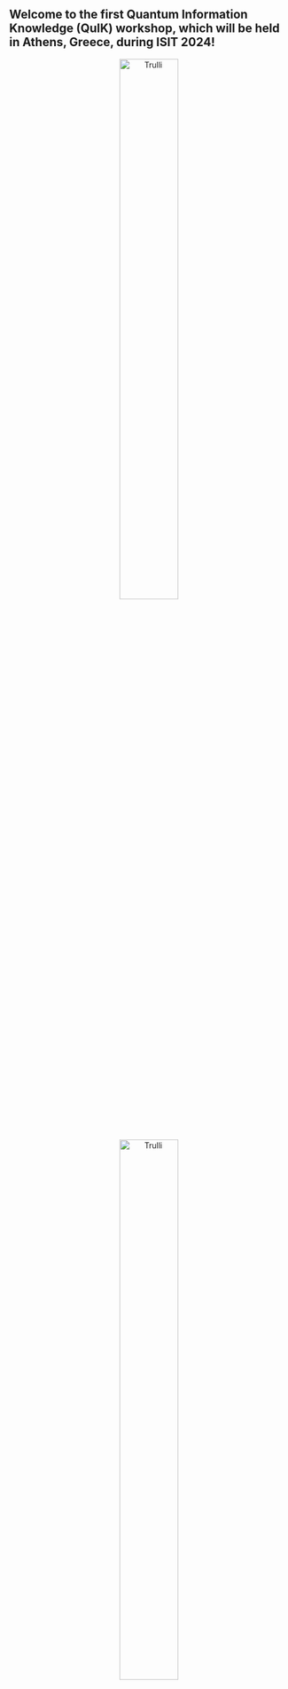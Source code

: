 

## Welcome to the first Quantum Information Knowledge (QuIK) workshop, which will be held in Athens, Greece, during ISIT 2024!

<figure>
  <div style="text-align: center;">
    <img src="assets/images/QuIK_Logo.ico" alt="Trulli" style="width:50%">
	<img src="assets/images/CQN_Logo.png" alt="Trulli" style="width:50%">
  </div>
</figure>       


<h3> 
The Quantum Information Knowledge (QuIK) workshop will be held as part of the <a href="https://2024.ieee-isit.org">IEEE International Symposium on Information Theory (ISIT) 2024</a>, the flagship conference of the <a href="https://www.itsoc.org/">IEEE Information Theory Society</a>. The long-term vision for this workshop is to establish a platform at ISIT for active discussions on problems in quantum information. The goal of this first edition of the workshop is to provide foundational knowledge in quantum error correction (QEC) for fault-tolerant quantum computing (FTQC), complement that with exciting talks by invited speakers working in this area, foster discussions on key open problems, both foundational and practical ones, and discuss some of the latest results in the field. 
</h3>

## Mailing List:
<h3>
We have created a mailing list for this workshop to send updates. To join the mailing list, <a href="mailto:list@list.arizona.edu?subject=subscribe%20isit-quik24%20firstname%20lastname&body=%20">click here</a> to auto-compose the e-mail, but replace "firstname" and "lastname" in the subject line to your first name and last name respectively (leave the message body blank). In case the link doesn't work, please send an e-mail to <a href="mailto:list@list.arizona.edu">list@list.arizona.edu</a> with an empty message body and the subject 'subscribe isit-quik24 firstname lastname' (ignore the quotes and replace placeholders with your first and last names). If you do not receive a welcome message from the list within 30 minutes, please contact us (see bottom of this page).
</h3>

## Tentative Schedule:
<h3> 
The workshop starts with a tutorial introducing fundamental concepts in QEC and FTQC, targeted at an audience with background in classical coding theory. No prior familiarity with quantum mechanics or quantum computing is assumed. The tutorial will be followed by invited talks by various well-known researchers who are pushing the boundaries of QEC and FTQC. The workshop will end with a panel discussion involving the invited speakers and a poster session based on novel research work and key open problems in FTQC.  
</h3>

<style>
table {
  border-collapse: collapse;
  width: 100%;
  margin-left: auto;
  margin-right: auto;
}

th, td {
  text-align: center;
  padding: 15px;
}

tr:nth-child(odd) {
  background-color: #000000;
}
</style>

<table style="width:80%">
  <tr style="background-color: #F28C28">
    <th>Time</th>
    <th>Event</th>
  </tr>
  <tr>
    <td> 09:00 - 10:00</td>
    <td>Tutorial on Quantum Error Correction and Fault-Tolerance</td>
  </tr>
  <tr>
    <td>10:00 - 10:50</td>
    <td>Keynote Talk: <font color="#F28C28">Liang Jiang</font></td>
  </tr>
  <tr style="background-color: #F28C28">
    <td>10:50 - 11:00</td>
    <td>Break</td>
  </tr>
  <tr>
    <td>11:00 - 11:25</td>
    <td>Invited Talk 1: <font color="#F28C28">Valentin Savin</font></td>
  </tr>
  <tr>
    <td>11:25 - 11:50</td>
    <td>Invited Talk 2: <font color="#F28C28">Nithin Raveendran</font></td>
  </tr>
  <tr>
    <td>11:50 - 12:15</td>
    <td>Invited Talk 3: <font color="#F28C28">Priya J. Nadkarni</font></td>
  </tr>
  <tr style="background-color: #F28C28">
    <td>12:15 - 13:15</td>
    <td>Lunch Break</td>
  </tr>
  <tr>
    <td>13:15 - 13:40</td>
    <td>Invited Talk 4: <font color="#F28C28">Anirudh Krishna</font></td>
  </tr>
  <tr>
    <td>13:40 - 14:05</td>
    <td>Invited Talk 5: <font color="#F28C28">Armanda O. Quintavalle</font></td>
  </tr>
  <tr style="background-color: #F28C28">
    <td>14:05 - 14:10</td>
    <td>Break</td>
  </tr>
  <tr>
    <td>14:10 - 14:35</td>
    <td>Invited Talk 6: <font color="#F28C28">Gretchen Matthews</font></td>
  </tr>
  <tr>
    <td>14:35 - 15:00</td>
    <td>Invited Talk 7: <font color="#F28C28">Shayan Srinivasa Garani</font></td>
  </tr>
  <tr style="background-color: #F28C28">
    <td>15:00 - 15:15</td>
    <td>Snack Break</td>
  </tr>
    <tr>
    <td>15:15 - 16:00</td>
    <td>Panel Discussion</td>
  </tr>
  <tr>
    <td>16:00 - 17:00</td>
    <td>Poster Session</td>
  </tr>
</table>

## Topics of the Workshop:
<h3>
The tutorial, presentations, and discussions in this workshop would cover a broad range of research topics in FTQC, including but not limited to the following: <br>
<br>
  <ul>
	<li>Quantum error correction codes for quantum computing</li>
	<li>Qubit/qudit decoding techniques and their implementation</li>
	<li>FTQC approaches, e.g., Measurement Based Quantum Computing (MBQC), Foliated codes, Floquet codes</li>
	<li>FT logical gates and logical operator measurements</li>
	<li>FTQC architectures</li>
	<li>Bosonic codes and their decoding techniques</li>
	<li>Fault-tolerance for specific algorithms, including overhead estimates, scaling laws of logical error rates, etc.</li>
  </ul>
</h3>
<!-- end of the list -->

## Workshop date:
<h3> 
Full-day workshop (in-person) on July 7, 2024 (Sunday)
</h3>

## Invited Speakers List:
<h3> 
Invited talks by fault-tolerant quantum computing experts from different backgrounds such as physics, mathematics, electrical engineering, computer science, etc., are planned to cater different perspectives of this interdisciplinary field to the audience. The finalized invited speakers and talk details are below: <br>
<br>
  <ul>
	<li><font color="#F28C28">Liang Jiang, University of Chicago, Chicago, USA (Keynote)</font></li>
	
	<h4>
	<font color="#F28C28">Title:</font> Co-Designed Quantum Error Correction <br>
	<br>
	
	<font color="#F28C28">Abstract:</font> To effectively address practical imperfections while harnessing the power of quantum information processing, our goal is to design quantum error correction schemes that can not only suppress dominant errors specific to particular hardware but also meet the requirements of various applications. I will discuss the process of designing quantum error-correcting codes that can optimally suppress practically relevant errors, with examples of custom-designed quantum error correction schemes that can efficiently correct practically relevant errors in AMO and solid-state platforms. I will also explore quantum error-correcting codes designed for various applications in quantum computing, communication, and sensing. <br>
	<br>
	
	<font color="#F28C28">Bio:</font> Liang Jiang is a professor in the Pritzker School of Molecular Engineering at the University of Chicago. Jiang received his BS from Caltech in 2004 and PhD from Harvard University in 2009. He was a faculty member at Yale University during 2012-2019. His research focuses on using quantum control and error correction to build large scalable quantum systems. Jiang is a Fellow of the American Physical Society and also a recipient of the Sloan Research Fellowship, the David and Lucile Packard Foundation Fellowship, and the APS Landauer-Bennett Award.
	</h4>
	
	
	
	
    <li><font color="#F28C28">Valentin Savin, Université Grenoble Alpes, CEA-Léti, Grenoble, France</font></li>
	
	<h4>
	<font color="#F28C28">Title:</font> On the Decoding Radius of Message Passing Decoders for the Toric Code <br>
	<br>
	
	<font color="#F28C28">Abstract:</font> Kitaev’s toric code is one of the most prominent models for fault-tolerant quantum computation, currently regarded as the leading solution for connectivity constrained quantum technologies. Significant effort has been recently devoted to improving the error correction performance of the toric code under message-passing decoding, a class of low-complexity, iterative decoding algorithms that play a central role in both theory and practice of classical low-density parity-check codes. Here, we provide a theoretical analysis of the toric code under min-sum (MS) decoding, a message-passing decoding algorithm known to solve the maximum-likelihood decoding problem in a localized manner, for codes defined by acyclic graphs. Our analysis reveals an intrinsic limitation of the toric code, which confines the propagation of local information during the message-passing process. We show that if the unsatisfied checks of an error syndrome are at distance at least five from each other, then the MS decoding is locally blind: at no iteration, the qubits in the direct neighbor of an unsatisfied check are aware of other unsatisfied checks.  Moreover, we show that degeneracy is not the only cause of decoding failures for errors of weight at least four, that is, the MS non-degenerate decoding radius is equal to 3, for any toric code of  distance at least 7. Finally, complementing our theoretical analysis, we present a pre-processing method of practical relevance. The proposed method, referred to as stabilizer-blowup, has linear complexity and allows correcting all (degenerate) errors of weight up to 3, thus providing quadratic improvement in the logical error rate performance, as compared to MS only. <br>
	<br>
	Joint work with Julien Du Crest (UGA, LIG) and Mehdi Mhalla (UGA, CNRS, LIG) <br>
	<br>
	
	<font color="#F28C28">Bio:</font> Valentin Savin is a Senior Researcher at CEA-LETI, Grenoble, France. He received the PhD degree in mathematics from Joseph Fourier University, Grenoble, in 2001. From 2002 to 2004, he was a Post-Doctoral Researcher with the Institute of Mathematics of the Romanian Academy. Since 2005, he has been with CEA-LETI, first as a two-year Post-Doctoral Researcher, and then as a Permanent Researcher. His main research interests are in the area of classical and quantum error correction, for reliable communication and fault-tolerant information storage and processing. Over the last years, he has been actively involved in the definition, implementation, and coordination of several French and European collaborative research projects on the analysis and design of iterative decoders running on faulty hardware, the design of fault-tolerant circuits from unreliable components, and advanced error correction techniques for quantum information processing. He has authored more than 100 publications and peer-reviewed international journals and conference proceedings.
	</h4>
	
	
	
	
	<li><font color="#F28C28">Nithin Raveendran, University of Arizona, Tucson, USA</font></li>
	
	<h4>
	<font color="#F28C28">Title:</font> Trapping Sets of QLDPC Codes Under Iterative Decoding <br>
	<br>
	
	<font color="#F28C28">Abstract:</font> Recent developments in quantum hardware technologies have enabled strategic implementation of good quantum low-density parity-check (QLDPC) codes. Unlike classical LDPC codes, the decoding performance of such QLDPC codes under iterative decoding is extremely poor. Using careful analysis of these decoding failures, one can identify the presence of trapping sets – small subgraphs that cause iterative decoding to not converge and result in the decoder error. It is imperative that to improve decoding performance significantly at low-latency constraints, one should enumerate, analyze, and annihilate these trapping sets. From this talk, one will understand what these quantum trapping sets are, where and why iterative decoders such as belief propagation fail for QLDPC codes, as well as how to make them better without using highly complex post-processing steps such as the ordered statistics decoder as the remedy. <br>
	<br>
	
	<font color="#F28C28">Bio:</font> Nithin Raveendran is an Assistant Research Professor at the Electrical and Computer Engineering department at the University of Arizona. His current area of research is broadly on quantum computation and communication, with a focus on quantum error correction on developing improved quantum error correction codes and best-performing iterative decoders. He earned his Ph.D. degree on the topic of trapping sets of classical and quantum low-density parity-check codes at the University of Arizona. Prior to his Ph.D., he earned his master's degree at the Department of Electronic Systems Engineering (DESE), Indian Institute of Science (IISc), Bangalore, and his undergraduate degree in Electrical and Electronics Engineering at BITS Pilani. His recent journal and conference publications can be accessed on <a href="https://scholar.google.com/citations?hl=en&user=FBrIdeAAAAAJ">Google Scholar</a>.
	</h4>
	
	
	
	
	<li><font color="#F28C28">Priya J. Nadkarni, Xanadu Quantum Technologies, Toronto, Canada</font></li>
	
	<h4>
	<font color="#F28C28">Title:</font> Photonic fault-tolerant quantum computing based on concatenated GKP-quantum LDPC codes <br>
	<br>
	
	<font color="#F28C28">Abstract:</font> In this talk, I will present Xanadu's scalable photonic fault-tolerant quantum computing architecture that uses the bosonic Gottesman-Kitaev-Preskill (GKP) code concatenated with a quantum low-density parity check (LDPC) code, that can be realized using static linear optical elements. I will discuss the quantum optical circuits designed to build the quantum computer and the mathematical equivalence between these quantum optical circuits and the qubit-level computational resource state. Finally, I will link the problems relevant to the embedded quantum error correction codes to well-studied techniques in classical error correction. <br>
	<br>
	
	<font color="#F28C28">Bio:</font> Priya J Nadkarni received her B.E. in electronics and communication engineering from the BMS College of Engineering, Bengaluru. She completed her M.Sc. and Ph.D. in Engineering at the Indian Institute of Science (IISc), Bengaluru, with a focus on entanglement-assisted additive qudit stabilizer codes and quantum distributed storage networks. She is currently a senior quantum architecture scientist at Xanadu designing various quantum error correction techniques for fault-tolerant photonic quantum computers based on bosonic qubits. Her research interests include quantum error correction codes, fault-tolerant quantum computation, quantum circuit architectures, quantum algorithms, and quantum communication. Her research work has been presented at various top-tier conferences and has been published in various top-tier journals. She has been a part of many executive committees at IEEE-IISc and is a HKN member.
	</h4>
	
	
	
	
	<li><font color="#F28C28">Anirudh Krishna, IBM Quantum, Yorktown Heights, USA</font></li>
	
	<h4>
	<font color="#F28C28">Title:</font> Tradeoffs between connectivity and codes <br>
	<br>
	
	<font color="#F28C28">Abstract:</font> For quantum error-correcting codes to be realizable, it is important that the qubits subject to the code constraints exhibit some form of limited connectivity. The works of Bravyi & Terhal (BT) and Bravyi, Poulin & Terhal (BPT) established that geometric locality constrains code properties -- for instance [[n,k,d]] quantum codes defined by local checks on the D-dimensional lattice must obey kd2/(D−1)≤O(n). Baspin and Krishna studied the more general question of how the connectivity graph associated with a quantum code constrains the code parameters. These trade-offs apply to a richer class of codes compared to the BPT and BT bounds, which only capture geometrically-local codes. We extend and improve this work, establishing a tighter dimension-distance trade-off as a function of the size of separators in the connectivity graph. We also obtain a distance bound that covers all stabilizer codes with a particular separation profile, rather than only LDPC codes. <br>
	<br>

	 This talk is based on the following papers:  <a href="https://arxiv.org/abs/2106.00765">https://arxiv.org/abs/2106.00765</a> , <a href="https://arxiv.org/abs/2109.10982">https://arxiv.org/abs/2109.10982</a> , <a href="https://arxiv.org/abs/2307.03283">https://arxiv.org/abs/2307.03283</a> . <br>
	<br>
	
	<font color="#F28C28">Bio:</font> Anirudh Krishna received his Ph.D.in physics  from the Université de Sherbrooke in 2020. He was a Bloch Postdoctoral Fellow at Stanford between 2020 and 2023. He is currently a Staff Research Scientist at IBM Quantum, Yorktown Heights. His research focuses on fault-tolerant quantum computation. He is primarily interested in the construction of efficient and scalable methods to perform quantum error correction.
	</h4>
	
	
	
	
	<li><font color="#F28C28">Armanda O. Quintavalle, Freie Universität Berlin, Germany</font></li>
	
	<h4>
	<font color="#F28C28">Title:</font> (Some) Logical operations on (some) LDPC codes <br>
	<br>
	
	<font color="#F28C28">Abstract:</font> Error correction codes would be of no use without a method for dynamically manipulating the information they store. While the literature offers several techniques for performing gates on codes with just one logical qubit, there are far fewer solutions available for codes that encode multiple logical qubits. In this paper, we introduce an approach to implement logical encoded gates within hypergraph product codes, even for codes with multiple logical qubits. Our method extends the concept of transversal gates and relies on partitioning the physical qubits within the code in alignment with its logical structure. After demonstrating the fault tolerance of our method, we showcase its application in realizing certain Clifford gates for hypergraph product codes that adhere to specific symmetry constraints. <br>
	<br>
	
	<font color="#F28C28">Bio:</font> Armanda Quintavalle received her PhD degree in quantum information theory from The University of Sheffield in 2022. She is currently a postdoctoral researcher at Freie Universität Berlin, where she works as the quantum error correction lead in AG Eisert's group.
	</h4>
	
	
	
	
	<li><font color="#F28C28">Gretchen Matthews, Virginia Tech, Blacksburg, USA</font></li>
	
	<h4>
	<font color="#F28C28">Title:</font> A characterization of binary CSS-T codes for quantum fault tolerance <br>
	<br>
	
	<font color="#F28C28">Abstract:</font> CSS-T codes were recently introduced as quantum error-correcting codes that respect a transversal gate. In this talk, we provide an algebraic characterization for those pairs of binary linear codes that give rise to CSS-T codes and determine the maximal and minimal elements of the poset of CSS-T pairs. We apply these results to find cyclic and extended cyclic codes to obtain quantum codes with better parameters than those in the literature. <br>
	<br>

	 This is joint work with Eduardo Camps-Moreno, Hiram H. Lopez, Diego Ruano, Rodrigo San-Jose, And Ivan Soprunov. <br>
	<br>
	
	<font color="#F28C28">Bio:</font> Gretchen Matthews is a Professor in the Department of Mathematics at Virginia Tech where she also serves as Director of a regional component of the Commonwealth Cyber Initiative (CCI) and leads the Applied Algebra Research Group. Matthews earned her B.S. from Oklahoma State University in 1995 and her Ph.D. in mathematics from Louisiana State University in 1999. In addition to her NSF-supported research program in applications of algebraic geometry and combinatorics to coding theory, she enjoys fostering inclusive research environments.
	</h4>
	
	
	
	
    <li><font color="#F28C28">Shayan Srinivasa Garani, Indian Institute of Science, Bangalore, India</font></li>
	
	<h4>
	<font color="#F28C28">Title:</font> Near-threshold Qudit Stabilizer Codes for Magic State Distillation <br>
	<br>
	
	<font color="#F28C28">Abstract:</font> Magic state distillation is a protocol to purify noisy quantum states using quantum stabilizer codes. In this talk, I will discuss the conditions for identifying such magic states and show how the magic state distillation process converges in the quantum entropic sense. Analytical results will be presented to show the scaling of the noise threshold as a function of the minimum distance and the number of physical qubits of the underlying quantum stabilizer code. Examples of magic state distillation using near-threshold quantum stabilizer codes along with their encoding circuits will be discussed. <br>
	<br>

	This is a joint work with Abhi Kumar Sharma. <br>
	<br>
	
	<font color="#F28C28">Bio:</font> <a href="https://labs.dese.iisc.ac.in/pnsil/">Shayan Srinivasa Garani</a> is a Faculty Member at IISc. Prior to joining IISc, he was leading various research activities, managing and directing research and external university research programs within Western Digital. He was the Chairman for signal processing for the IDEMA-ASTC and a co-chair for the overall technological committee, as well as past Chair for IEEE Data Storage Technical Committee. He holds more than 16 patents in data storage and was the key architect towards development of disruptive channels engineering solutions for HDDs and SSDs that went into products. His current research interests include the broad areas of physical data storage, quantum information processing, AI and music. Outside academics, he is Carnatic classical vocalist. 
	</h4>
	
	
	
	
  </ul>
</h3> 

## Call for Papers:
<h3> 
We invite interested authors to submit their previously unpublished work in the area of QEC/FTQC, including but not limited to the topics listed above. The paper should be tailored to an audience comprising engineers, mathematicians, and other researchers who are experts in classical coding and information theory. The accessibility of the paper to classical coding and information theorists would be a key criterion for acceptance of the paper. However, the results must necessarily address important questions in QEC/FTQC. <font color="#F28C28"> Take a quantum leap by submitting your paper on March 3rd, 2024 (11:59 PM anywhere in the world)! </font>
</h3>

<h4 style="color:#F28C28"> Paper Submission Details: </h4>
<h4> 
Submit your papers via <a href="https://openreview.net/group?id=IEEE.org/ISIT/2024/Workshop/QuIK">OpenReview</a>. In the field called <font color="#F28C28">"TL;DR"</font>, specify if it is a paper or poster submission. All papers must be formatted as per the requirements of a standard ISIT paper. Note the OpenReview moderation policy: <br>
<br>
  <ul>
    <li>New profiles created <font color="#F28C28">without an institutional email</font> will go through a moderation process that can take <font color="#F28C28">up to two weeks</font> </li>
	<li>New profiles created <font color="#F28C28">with an institutional email</font> will be activated <font color="#F28C28">automatically</font> </li>
  </ul>
  
Please click <a href="https://2024.ieee-isit.org/information-authors-0">here</a> for the website containing the information for authors such as paper format, template and example. Each paper will go through a rigorous review process. An author of an accepted paper must register and present a poster based on the paper at the workshop. The requirements of the poster will be communicated with the acceptance notification for the paper. Only the accepted papers that are presented as posters will be published on IEEE Xplore. Please note that these papers are not eligible for the Jack Keil Wolf ISIT Student Paper Award. 
</h4>

## Call for Posters:
<h3> 
We invite the submission of posters primarily concerning major challenges or open problems broadly in QEC for FTQC, including but not limited to the topics listed above for the workshop. The main goal of the poster session at this QuIK workshop is to foster stimulating discussions on this topic in the hope of achieving new collaborations between the attendees. Given this goal, the posters must be designed to interface well with classical information and coding theorists who are interested in learning about these challenges. We highly recommend submitting posters that clearly describe a challenge that can be quickly communicated in a short conversation with an attendee. It is better to refrain from discussing problems that are too deep, technically or otherwise, to understand in a short span of time. The review process for the posters will make this a key criterion for acceptance.<br>
<br>
Each poster will go through a rigorous review process. An author of an accepted poster must register and present it at the workshop. The accepted posters will not be published on IEEE Xplore. But we encourage the presenters to provide us with the digital versions of their posters so that they can be shared with the workshop attendees for later viewing.
</h3>

<h4 style="color:#F28C28"> Poster Submission Details: </h4>
<h4> 
Submit your posters via <a href="https://openreview.net/group?id=IEEE.org/ISIT/2024/Workshop/QuIK">OpenReview</a>. In the field called <font color="#F28C28">"TL;DR"</font>, specify if it is a paper or poster submission. Note the OpenReview moderation policy: <br>
<br>
  <ul>
    <li>New profiles created <font color="#F28C28">without an institutional email</font> will go through a moderation process that can take <font color="#F28C28">up to two weeks</font> </li>
	<li>New profiles created <font color="#F28C28">with an institutional email</font> will be activated <font color="#F28C28">automatically</font> </li>
  </ul>
  
To make your submission for a poster on an open problem, please write a 3-page extended abstract describing the challenge and the tentative contents of the poster. The font size must be at least 11 with reasonable margins. The page limit excludes references. This must not be a summary of a paper but an insightful description of a key problem in QEC for FTQC that is accessible to a classical information/coding theorist. The submission can be based on published work, but the poster must discuss an unsolved challenge related to that work and not just present the results of that work. In the abstract, also provide a rough sketch of how you intend to communicate the challenge in the poster format.
</h4> 

## Important Dates:
<h3>
Paper submission deadline: <font color="#F28C28"> <s>3rd March 2024</s> </font> <s>(11:59 PM anywhere in the world)</s> <br>
<br>
Poster submission deadline: <font color="#F28C28"> <s>17th March 2024</s> </font> <s>(11:59 PM anywhere in the world)</s> <br>
<br>
Acceptance notification: <font color="#F28C28"> <s>26th April 2024</s> </font> <s>(11:59 PM anywhere in the world)</s> <br>
<br>
Final manuscript submission: <font color="#F28C28"> <s>13th May 2024</s> </font> <s>(11:59 PM anywhere in the world)</s> <br>
<br>
Early registration deadline: <font color="#F28C28"> <s>13th May 2024</s> </font> <s>(11:59 PM anywhere in the world)</s> <br>
<br>
Online registration deadline: <font color="#F28C28"> 30th June 2024 </font> (11:59 PM anywhere in the world) <br>
<br>
After this date, you will need to register at the on-site registration desks at the convention venue starting July 6.
</h3> 

## Registration Details: 
<h3>
Please refer to the <a href="https://2024.ieee-isit.org/registration-0">ISIT 2024 website</a> for workshop registration. Some funds will be available to provide partial financial support to QEC/FTQC researchers who do not normally attend ISIT. We are excited about enabling fruitful interactions between the QEC/FTQC community and classical information/coding theorists!
</h3> 

## We look forward to seeing you at the workshop!

## QuIK'24 Program Chairs:
<h3>
Priya J. Nadkarni, Xanadu Quantum Technologies <br>
Narayanan Rengaswamy, University of Arizona <br>
Bane Vasić, University of Arizona
</h3>

<!--
## Frequently Asked Questions (FAQs):
<h3>
To be updated <br>
<br>
-->
<h3>
Questions? <a href="mailto:narayananr@arizona.edu?cc=priya@xanadu.ai; vasic@ece.arizona.edu&subject=QuIK%202024">E-mail Narayanan Rengaswamy with Cc to Priya Nadkarni and Bane Vasić</a>
</h3> 

<h4 style="text-align:center"> Webpage last updated: June 23, 2024 </h4>
